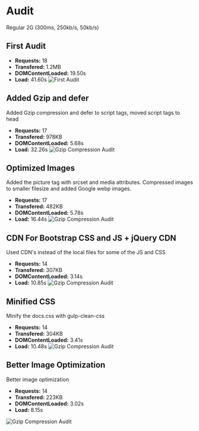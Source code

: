 # Audit

Regular 2G (300ms, 250kb/s, 50kb/s)

## First Audit

- **Requests:** 18
- **Transfered:** 1.2MB
- **DOMContentLoaded:** 19.50s
- **Load:** 41.60s
![First Audit](https://github.com/camille500/performance-matters/blob/master/screenshots/1.%20Initial.png)

## Added Gzip and defer

Added Gzip compression and defer to script tags, moved script tags to head

- **Requests:** 17
- **Transfered:** 978KB
- **DOMContentLoaded:** 5.68s
- **Load:** 32.26s
![Gzip Compression Audit](https://github.com/camille500/performance-matters/blob/master/screenshots/2.%20Gzip.png)

## Optimized Images

Added the picture tag with srcset and media attributes. Compressed images to smaller filesize and added Google webp images.
- **Requests:** 17
- **Transfered:** 482KB
- **DOMContentLoaded:** 5.78s
- **Load:** 16.44s
![Gzip Compression Audit](https://github.com/camille500/performance-matters/blob/master/screenshots/3.%20Optimized%20images.png)

## CDN For Bootstrap CSS and JS + jQuery CDN

Used CDN's instead of the local files for some of the JS and CSS
- **Requests:** 14
- **Transfered:** 307KB
- **DOMContentLoaded:** 3.14s
- **Load:** 10.85s
![Gzip Compression Audit](https://github.com/camille500/performance-matters/blob/master/screenshots/5.%20CDN.png)

## Minified CSS

Minify the docs.css with gulp-clean-css
- **Requests:** 14
- **Transfered:** 304KB
- **DOMContentLoaded:** 3.41s
- **Load:** 10.48s
![Gzip Compression Audit](https://github.com/camille500/performance-matters/blob/master/screenshots/6.%20MiniCss.png)

## Better Image Optimization

Better image optimization
- **Requests:** 14
- **Transfered:** 223KB
- **DOMContentLoaded:** 3.02s
- **Load:** 8.15s

![Gzip Compression Audit](https://github.com/camille500/performance-matters/blob/master/screenshots/7.%20BetterImage.png)
